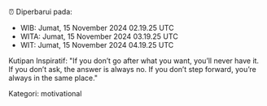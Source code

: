 ⏰ Diperbarui pada:
- WIB: Jumat, 15 November 2024 02.19.25 UTC
- WITA: Jumat, 15 November 2024 03.19.25 UTC
- WIT: Jumat, 15 November 2024 04.19.25 UTC

Kutipan Inspiratif:
"If you don’t go after what you want, you’ll never have it. If you don’t ask, the answer is always no. If you don’t step forward, you’re always in the same place."


Kategori: motivational

